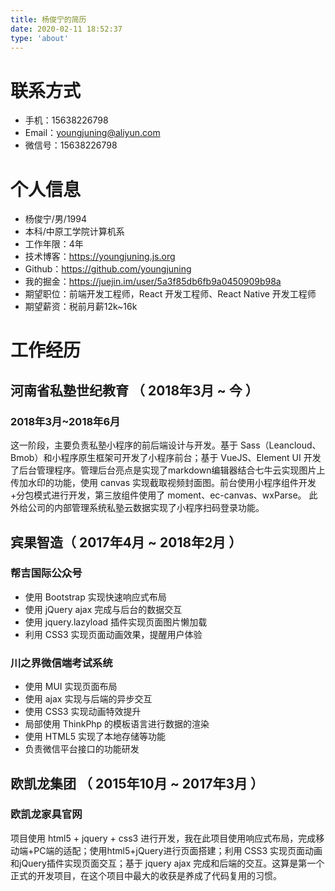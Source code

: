 ```yaml
---
title: 杨俊宁的简历
date: 2020-02-11 18:52:37
type: 'about'
---
```


# 联系方式

* 手机：15638226798
* Email：youngjuning@aliyun.com
* 微信号：15638226798

# 个人信息

* 杨俊宁/男/1994
* 本科/中原工学院计算机系
* 工作年限：4年
* 技术博客：https://youngjuning.js.org
* Github：https://github.com/youngjuning
* 我的掘金：https://juejin.im/user/5a3f85db6fb9a0450909b98a
* 期望职位：前端开发工程师，React 开发工程师、React Native 开发工程师
* 期望薪资：税前月薪12k~16k

# 工作经历

## 河南省私塾世纪教育 （ 2018年3月 ~ 今 ）

### 2018年3月~2018年6月

这一阶段，主要负责私塾小程序的前后端设计与开发。基于 Sass（Leancloud、Bmob）和小程序原生框架可开发了小程序前台；基于 VueJS、Element UI 开发了后台管理程序。管理后台亮点是实现了markdown编辑器结合七牛云实现图片上传加水印的功能，使用 canvas 实现截取视频封面图。前台使用小程序组件开发+分包模式进行开发，第三放组件使用了 moment、ec-canvas、wxParse。 此外给公司的内部管理系统私塾云数据实现了小程序扫码登录功能。

## 宾果智造（ 2017年4月 ~ 2018年2月 ）

### 帮吉国际公众号

- 使用 Bootstrap 实现快速响应式布局
- 使用 jQuery ajax 完成与后台的数据交互
- 使用 jquery.lazyload 插件实现页面图片懒加载
- 利用 CSS3 实现页面动画效果，提醒用户体验 

### 川之界微信端考试系统

- 使用 MUI 实现页面布局
- 使用 ajax 实现与后端的异步交互
- 使用 CSS3 实现动画特效提升
- 局部使用 ThinkPhp 的模板语言进行数据的渲染
- 使用 HTML5 实现了本地存储等功能
- 负责微信平台接口的功能研发

## 欧凯龙集团 （ 2015年10月 ~ 2017年3月 ）

### 欧凯龙家具官网

项目使用 html5 + jquery + css3 进行开发，我在此项目使用响应式布局，完成移动端+PC端的适配；使用html5+jQuery进行页面搭建；利用 CSS3 实现页面动画和jQuery插件实现页面交互；基于 jquery ajax 完成和后端的交互。这算是第一个正式的开发项目，在这个项目中最大的收获是养成了代码复用的习惯。
